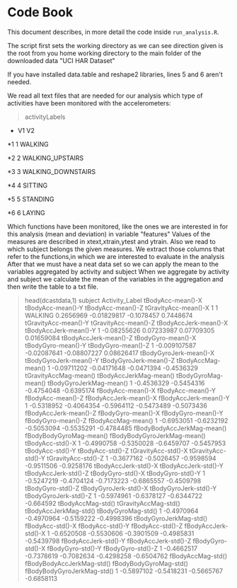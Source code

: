 # Code Book

This document describes, in more detail the code inside `run_analysis.R`.

The script first sets the working directory as we can see direction given is the root from you home working directory to the main folder of the downloaded data
"UCI HAR Dataset"

If you have installed data.table and reshape2 libraries, lines 5 and 6 aren't needed.

We read all text files that are needed for our analysis which type of activities have been monitored with the accelerometers:

> activityLabels
*  V1                 V2

*1  1            WALKING

*2  2   WALKING_UPSTAIRS

*3  3 WALKING_DOWNSTAIRS

*4  4            SITTING

*5  5           STANDING

*6  6             LAYING

Which functions have been monitored, like the ones we are interested in for this analysis (mean and deviation) in variable "features"
Values of the measures are described in xtext,xtrain,ytest and ytrain.
Also we read to which subject belongs the given measures.
We extract those columns that refer to the functions,in which we are interested to evaluate in the analysis
After that we must have a neat data set so we can apply the mean to the variables aggregated by activity and subject
When we aggregate by activity and subject we calculate the mean of the variables in the aggregation and then write the table to a txt file.

> head(dcastdata,1)
  subject Activity_Label tBodyAcc-mean()-X tBodyAcc-mean()-Y tBodyAcc-mean()-Z tGravityAcc-mean()-X
1       1        WALKING         0.2656969       -0.01829817        -0.1078457            0.7448674
  tGravityAcc-mean()-Y tGravityAcc-mean()-Z tBodyAccJerk-mean()-X tBodyAccJerk-mean()-Y
1          -0.08255626           0.07233987            0.07709305            0.01659084
  tBodyAccJerk-mean()-Z tBodyGyro-mean()-X tBodyGyro-mean()-Y tBodyGyro-mean()-Z
1          -0.009107587        -0.02087641        -0.08807227         0.08626417
  tBodyGyroJerk-mean()-X tBodyGyroJerk-mean()-Y tBodyGyroJerk-mean()-Z tBodyAccMag-mean()
1            -0.09711202            -0.04171648             -0.0471394         -0.4536329
  tGravityAccMag-mean() tBodyAccJerkMag-mean() tBodyGyroMag-mean() tBodyGyroJerkMag-mean()
1            -0.4536329             -0.5454316          -0.4754048              -0.6395174
  fBodyAcc-mean()-X fBodyAcc-mean()-Y fBodyAcc-mean()-Z fBodyAccJerk-mean()-X fBodyAccJerk-mean()-Y
1        -0.5318952        -0.4064354        -0.5964112            -0.5473489            -0.5073436
  fBodyAccJerk-mean()-Z fBodyGyro-mean()-X fBodyGyro-mean()-Y fBodyGyro-mean()-Z fBodyAccMag-mean()
1            -0.6953051         -0.6232192         -0.5053094         -0.5535291         -0.4784485
  fBodyBodyAccJerkMag-mean() fBodyBodyGyroMag-mean() fBodyBodyGyroJerkMag-mean() tBodyAcc-std()-X
1                 -0.4990758              -0.5350028                  -0.6459707       -0.5457953
  tBodyAcc-std()-Y tBodyAcc-std()-Z tGravityAcc-std()-X tGravityAcc-std()-Y tGravityAcc-std()-Z
1       -0.3677162       -0.5026457          -0.9598594          -0.9511506          -0.9258176
  tBodyAccJerk-std()-X tBodyAccJerk-std()-Y tBodyAccJerk-std()-Z tBodyGyro-std()-X tBodyGyro-std()-Y
1           -0.5247219           -0.4704124           -0.7173223        -0.6865557        -0.4509798
  tBodyGyro-std()-Z tBodyGyroJerk-std()-X tBodyGyroJerk-std()-Y tBodyGyroJerk-std()-Z
1        -0.5974961            -0.6378127            -0.6344722             -0.664592
  tBodyAccMag-std() tGravityAccMag-std() tBodyAccJerkMag-std() tBodyGyroMag-std()
1        -0.4970964           -0.4970964            -0.5159222         -0.4998396
  tBodyGyroJerkMag-std() fBodyAcc-std()-X fBodyAcc-std()-Y fBodyAcc-std()-Z fBodyAccJerk-std()-X
1             -0.6520508       -0.5530606       -0.3901509       -0.4985831           -0.5439798
  fBodyAccJerk-std()-Y fBodyAccJerk-std()-Z fBodyGyro-std()-X fBodyGyro-std()-Y fBodyGyro-std()-Z
1           -0.4662517           -0.7378619        -0.7082634        -0.4298258        -0.6504762
  fBodyAccMag-std() fBodyBodyAccJerkMag-std() fBodyBodyGyroMag-std() fBodyBodyGyroJerkMag-std()
1        -0.5897102                -0.5418231             -0.5665767                 -0.6858113
